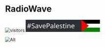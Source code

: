 # RadioWave
![visitors](https://visitor-badge.laobi.icu/badge?page_id=OneDroid.RadioWave)
[![SavePalestine](https://raw.githubusercontent.com/OneDroid/.github/refs/heads/main/images/badge/save-palestine.svg)](https://www.youtube.com/watch?v=O5fbyEV36pU)

![Alt](https://repobeats.axiom.co/api/embed/0ed4b95566c02078f950078ddc20956855283d18.svg "RadioWave")
